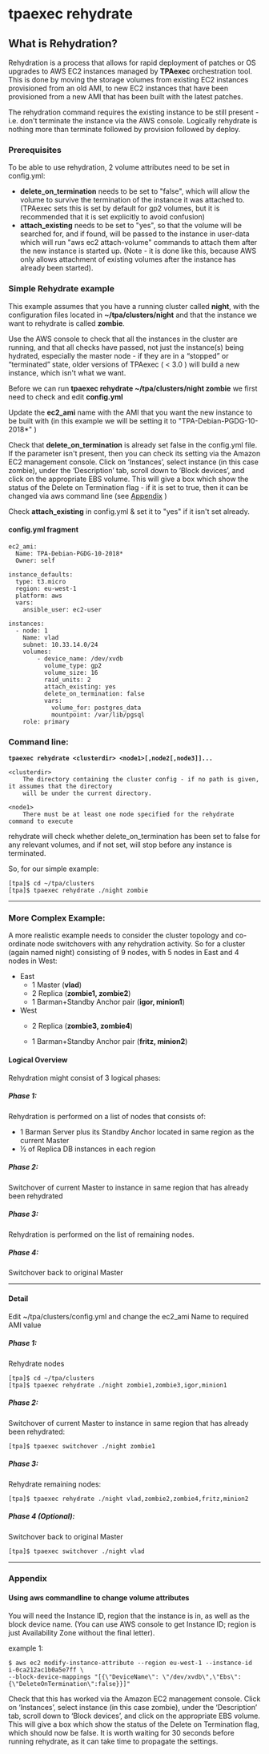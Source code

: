 tpaexec rehydrate
=================

## What is Rehydration?

Rehydration is a process that allows for rapid deployment of patches or OS upgrades to AWS EC2 instances managed by **TPAexec** orchestration tool. This is done by moving the storage volumes from existing EC2 instances provisioned from an old AMI, to new EC2 instances that have been provisioned from a new AMI that has been built with the latest patches.

The rehydration command requires the existing instance to be still present - i.e. don't terminate the instance via the AWS console. Logically rehydrate is nothing more than terminate followed by provision followed by deploy.

### Prerequisites

To be able to use rehydration, 2 volume attributes need to be set in config.yml: 

- **delete_on_termination** needs to be set to "false", which will allow the volume to survive the termination of the instance it was attached to. (TPAexec sets this is set by default for gp2 volumes, but it is recommended that it is set explicitly to avoid confusion)
- **attach_existing** needs to be set to "yes", so that the volume will be searched for, and if found, will be passed to the instance in user-data which will run "aws ec2 attach-volume" commands to attach them after the new instance is started up. (Note - it is done like this, because AWS only allows attachment of existing volumes after the instance has already been started).

### Simple Rehydrate example

This example assumes that you have a running cluster called **night**, with the configuration files located in **~/tpa/clusters/night** and that the instance we want to rehydrate is called **zombie**.

Use the AWS console to check that all the instances in the cluster are running, and that all checks have passed, not just the instance(s) being hydrated, especially the master node - if they are in a “stopped” or “terminated” state, older versions of TPAexec ( < 3.0 ) will build a new instance, which isn't what we want.



Before we can run **tpaexec rehydrate ~/tpa/clusters/night zombie** we first need to check and edit **config.yml**

Update the **ec2_ami** name with the AMI that you want the new instance to be built with (in this example we will be setting it to "TPA-Debian-PGDG-10-2018*" )

Check that **delete_on_termination** is already set false in the config.yml file. If the parameter isn't present, then you can check its setting via the Amazon EC2 management console. Click on ‘Instances’, select instance (in this case zombie), under the ‘Description’ tab, scroll down to ‘Block devices’, and click on the appropriate EBS volume. This will give a box which show the status of the Delete on Termination flag - if it is set to true, then it can be changed via aws command line (see [Appendix](#appendix) )

Check **attach_existing** in config.yml & set it to "yes" if it isn't set already.

#### config.yml fragment

```
ec2_ami:
  Name: TPA-Debian-PGDG-10-2018*
  Owner: self

instance_defaults:
  type: t3.micro
  region: eu-west-1
  platform: aws
  vars:
    ansible_user: ec2-user

instances:
  - node: 1
    Name: vlad
    subnet: 10.33.14.0/24
    volumes:
        - device_name: /dev/xvdb
          volume_type: gp2
          volume_size: 16
          raid_units: 2
          attach_existing: yes
          delete_on_termination: false
          vars:
            volume_for: postgres_data
            mountpoint: /var/lib/pgsql
    role: primary

```


### Command line:

**`tpaexec rehydrate <clusterdir> <node1>[,node2[,node3]]... `**

```
<clusterdir>
	The directory containing the cluster config - if no path is given, it assumes that the directory
	will be under the current directory.

<node1>
	There must be at least one node specified for the rehydrate command to execute

```
rehydrate will check whether delete_on_termination has been set to false for any relevant volumes,
and if not set, will stop before any instance is terminated.


So, for our simple example:

```
[tpa]$ cd ~/tpa/clusters
[tpa]$ tpaexec rehydrate ./night zombie
```

------

### More Complex Example:

A more realistic example needs to consider the cluster topology and co-ordinate node switchovers with any rehydration activity. So for a cluster (again named night) consisting of 9 nodes, with 5 nodes in East and 4 nodes in West:

- East
  - 1 Master (**vlad**)
  - 2 Replica (**zombie1, zombie2**)
  - 1 Barman+Standby Anchor pair (**igor, minion1**)
- West
  - 2 Replica (**zombie3, zombie4**)

  - 1 Barman+Standby Anchor pair (**fritz, minion2**)

#### Logical Overview

Rehydration might consist of 3 logical phases:

##### Phase 1:

Rehydration is performed on a list of nodes that consists of:                                               
- 1 Barman Server plus its Standby Anchor located in same region as the current Master    
- ½ of Replica DB instances in each region

##### Phase 2:

Switchover of current Master to instance in same region that has already been rehydrated

##### Phase 3:

Rehydration is performed on the list of remaining nodes.

##### Phase 4:

Switchover back to original Master

------

#### Detail 

Edit ~/tpa/clusters/config.yml and change the ec2_ami Name to required AMI value

##### Phase 1:

Rehydrate nodes

```
[tpa]$ cd ~/tpa/clusters
[tpa]$ tpaexec rehydrate ./night zombie1,zombie3,igor,minion1

```

##### Phase 2:

Switchover of current Master to instance in same region that has already been rehydrated: 

```
[tpa]$ tpaexec switchover ./night zombie1
```

##### Phase 3:

Rehydrate remaining nodes:

```
[tpa]$ tpaexec rehydrate ./night vlad,zombie2,zombie4,fritz,minion2
```

##### Phase 4 (Optional):

Switchover back to original Master

```
[tpa]$ tpaexec switchover ./night vlad
```





------

### Appendix
<a name="appendix"></a>

#### Using aws commandline to change volume attributes

You will need the Instance ID, region that the instance is in, as well as the block device name. (You can use AWS console to get Instance ID; region is just Availability Zone without the final letter).

example 1:

```
$ aws ec2 modify-instance-attribute --region eu-west-1 --instance-id i-0ca212ac1b0a5e7ff \
--block-device-mappings "[{\"DeviceName\": \"/dev/xvdb\",\"Ebs\":{\"DeleteOnTermination\":false}}]"
```

Check that this has worked via the Amazon EC2 management console. Click on ‘Instances’, select instance (in this case zombie), under the ‘Description’ tab, scroll down to ‘Block devices’, and click on the appropriate EBS volume. This will give a box which show the status of the Delete on Termination flag, which should now be false. It is worth waiting for 30 seconds before running rehydrate, as it can take time to propagate the settings.

